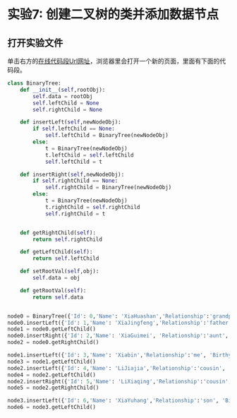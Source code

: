 # 实验7: 创建二叉树的类并添加数据节点

## 打开实验文件

单击右方的[在线代码段Url网址](http://www.pythontutor.com/visualize.html#code=class%20BinaryTree%3A%0A%20%20%20%20def%20__init__%28self,rootObj%29%3A%0A%20%20%20%20%20%20%20%20self.data%20%3D%20rootObj%0A%20%20%20%20%20%20%20%20self.leftChild%20%3D%20None%0A%20%20%20%20%20%20%20%20self.rightChild%20%3D%20None%0A%0A%20%20%20%20def%20insertLeft%28self,newNodeObj%29%3A%0A%20%20%20%20%20%20%20%20if%20self.leftChild%20%3D%3D%20None%3A%0A%20%20%20%20%20%20%20%20%20%20%20%20self.leftChild%20%3D%20BinaryTree%28newNodeObj%29%0A%20%20%20%20%20%20%20%20else%3A%0A%20%20%20%20%20%20%20%20%20%20%20%20t%20%3D%20BinaryTree%28newNodeObj%29%0A%20%20%20%20%20%20%20%20%20%20%20%20t.leftChild%20%3D%20self.leftChild%0A%20%20%20%20%20%20%20%20%20%20%20%20self.leftChild%20%3D%20t%0A%0A%20%20%20%20def%20insertRight%28self,newNodeObj%29%3A%0A%20%20%20%20%20%20%20%20if%20self.rightChild%20%3D%3D%20None%3A%0A%20%20%20%20%20%20%20%20%20%20%20%20self.rightChild%20%3D%20BinaryTree%28newNodeObj%29%0A%20%20%20%20%20%20%20%20else%3A%0A%20%20%20%20%20%20%20%20%20%20%20%20t%20%3D%20BinaryTree%28newNodeObj%29%0A%20%20%20%20%20%20%20%20%20%20%20%20t.rightChild%20%3D%20self.rightChild%0A%20%20%20%20%20%20%20%20%20%20%20%20self.rightChild%20%3D%20t%0A%0A%0A%20%20%20%20def%20getRightChild%28self%29%3A%0A%20%20%20%20%20%20%20%20return%20self.rightChild%0A%0A%20%20%20%20def%20getLeftChild%28self%29%3A%0A%20%20%20%20%20%20%20%20return%20self.leftChild%0A%0A%20%20%20%20def%20setRootVal%28self,obj%29%3A%0A%20%20%20%20%20%20%20%20self.data%20%3D%20obj%0A%0A%20%20%20%20def%20getRootVal%28self%29%3A%0A%20%20%20%20%20%20%20%20return%20self.data%0A%0A%0Anode0%20%3D%20BinaryTree%28%7B'Id'%3A%200,'Name'%3A%20'XiaHuashan','Relationship'%3A'grandpa',%20'Birthyear'%3A%201922%7D%29%0Anode0.insertLeft%28%7B'Id'%3A%201,'Name'%3A%20'XiaJingfeng','Relationship'%3A'father',%20'Birthyear'%3A%201949%7D%29%0Anode1%20%3D%20node0.getLeftChild%28%29%0Anode0.insertRight%28%7B'Id'%3A%202,'Name'%3A%20'XiaGuimei',%20'Relationship'%3A'aunt',%20'Birthyear'%3A%201961%7D%29%0Anode2%20%3D%20node0.getRightChild%28%29%0A%0Anode1.insertLeft%28%7B'Id'%3A%203,'Name'%3A%20'Xiabin','Relationship'%3A'me',%20'Birthyear'%3A%201977%7D%29%0Anode3%20%3D%20node1.getLeftChild%28%29%0Anode2.insertLeft%28%7B'Id'%3A%204,'Name'%3A%20'LiJiajia','Relationship'%3A'cousin',%20'Birthyear'%3A%201984%7D%29%0Anode4%20%3D%20node2.getLeftChild%28%29%0Anode2.insertRight%28%7B'Id'%3A%205,'Name'%3A%20'LiXiaqing','Relationship'%3A'cousin',%20'Birthyear'%3A%201992%7D%29%0Anode5%20%3D%20node2.getRightChild%28%29%0A%0Anode3.insertLeft%28%7B'Id'%3A%206,'Name'%3A%20'XiaYuhang','Relationship'%3A'son',%20'Birthyear'%3A%202014%7D%29%0Anode6%20%3D%20node3.getLeftChild%28%29&cumulative=false&heapPrimitives=nevernest&mode=edit&origin=opt-frontend.js&py=py3anaconda&rawInputLstJSON=%5B%5D&textReferences=false)，浏览器里会打开一个新的页面，里面有下面的代码段。

```python
class BinaryTree:
    def __init__(self,rootObj):
        self.data = rootObj
        self.leftChild = None
        self.rightChild = None

    def insertLeft(self,newNodeObj):
        if self.leftChild == None:
            self.leftChild = BinaryTree(newNodeObj)
        else:
            t = BinaryTree(newNodeObj)
            t.leftChild = self.leftChild
            self.leftChild = t

    def insertRight(self,newNodeObj):
        if self.rightChild == None:
            self.rightChild = BinaryTree(newNodeObj)
        else:
            t = BinaryTree(newNodeObj)
            t.rightChild = self.rightChild
            self.rightChild = t


    def getRightChild(self):
        return self.rightChild

    def getLeftChild(self):
        return self.leftChild

    def setRootVal(self,obj):
        self.data = obj

    def getRootVal(self):
        return self.data


node0 = BinaryTree({'Id': 0,'Name': 'XiaHuashan','Relationship':'grandpa', 'Birthyear': 1922})
node0.insertLeft({'Id': 1,'Name': 'XiaJingfeng','Relationship':'father', 'Birthyear': 1949})
node1 = node0.getLeftChild()
node0.insertRight({'Id': 2,'Name': 'XiaGuimei', 'Relationship':'aunt', 'Birthyear': 1961})
node2 = node0.getRightChild()

node1.insertLeft({'Id': 3,'Name': 'Xiabin','Relationship':'me', 'Birthyear': 1977})
node3 = node1.getLeftChild()
node2.insertLeft({'Id': 4,'Name': 'LiJiajia','Relationship':'cousin', 'Birthyear': 1984})
node4 = node2.getLeftChild()
node2.insertRight({'Id': 5,'Name': 'LiXiaqing','Relationship':'cousin', 'Birthyear': 1992})
node5 = node2.getRightChild()

node3.insertLeft({'Id': 6,'Name': 'XiaYuhang','Relationship':'son', 'Birthyear': 2014})
node6 = node3.getLeftChild()
```
